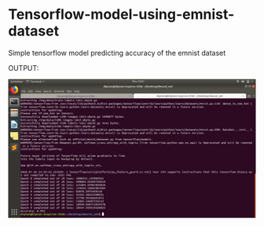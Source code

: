 # Tensorflow-model-using-emnist-dataset
Simple tensorflow model predicting accuracy of the emnist dataset

OUTPUT:

![alt text](https://github.com/diptamh/Tensorflow-model-using-emnist-dataset/blob/master/Screenshot%20from%202018-07-26%2013-21-44.png)
